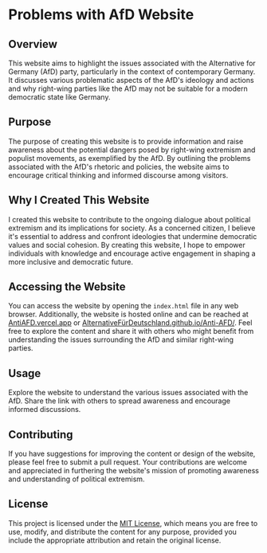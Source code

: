 # Problems with AfD Website

## Overview
This website aims to highlight the issues associated with the Alternative for Germany (AfD) party, particularly in the context of contemporary Germany. It discusses various problematic aspects of the AfD's ideology and actions and why right-wing parties like the AfD may not be suitable for a modern democratic state like Germany.

## Purpose
The purpose of creating this website is to provide information and raise awareness about the potential dangers posed by right-wing extremism and populist movements, as exemplified by the AfD. By outlining the problems associated with the AfD's rhetoric and policies, the website aims to encourage critical thinking and informed discourse among visitors.

## Why I Created This Website
I created this website to contribute to the ongoing dialogue about political extremism and its implications for society. As a concerned citizen, I believe it's essential to address and confront ideologies that undermine democratic values and social cohesion. By creating this website, I hope to empower individuals with knowledge and encourage active engagement in shaping a more inclusive and democratic future.

## Accessing the Website
You can access the website by opening the `index.html` file in any web browser. Additionally, the website is hosted online and can be reached at [AntiAFD.vercel.app](https://antiafd.vercel.app) or [AlternativeFürDeutschland.github.io/Anti-AFD/](https://alternativefurdeutschland.github.io/Anti-AFD/). Feel free to explore the content and share it with others who might benefit from understanding the issues surrounding the AfD and similar right-wing parties.

## Usage
Explore the website to understand the various issues associated with the AfD. Share the link with others to spread awareness and encourage informed discussions.

## Contributing
If you have suggestions for improving the content or design of the website, please feel free to submit a pull request. Your contributions are welcome and appreciated in furthering the website's mission of promoting awareness and understanding of political extremism.

## License
This project is licensed under the [MIT License](LICENSE), which means you are free to use, modify, and distribute the content for any purpose, provided you include the appropriate attribution and retain the original license.
